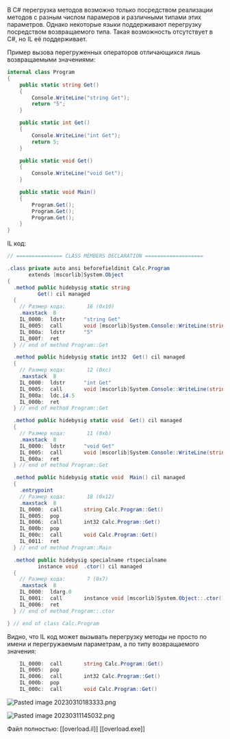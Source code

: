 В C# перегрузка методов возможно только посредством реализации методов с разным числом парамеров и различными типами этих параметров. Однако некоторые языки поддерживают перегрузку посредством возвращаемого типа. Такая возможность отсутствует в C#, но IL её поддерживает.

Пример вызова перегруженных операторов отличающихся лишь возвращаемыми значениями:

```csharp
internal class Program
{
	public static string Get()
	{
		Console.WriteLine("string Get");
		return "5";
	}

	public static int Get()
	{
		Console.WriteLine("int Get");
		return 5;
	}

	public static void Get()
	{
		Console.WriteLine("void Get");
	}

	public static void Main()
	{
		Program.Get();
		Program.Get();
		Program.Get();
	}
}
```

IL код:
```csharp
// =============== CLASS MEMBERS DECLARATION ===================

.class private auto ansi beforefieldinit Calc.Program
       extends [mscorlib]System.Object
{
  .method public hidebysig static string 
          Get() cil managed
  {
    // Размер кода:       16 (0x10)
    .maxstack  8
    IL_0000:  ldstr      "string Get"
    IL_0005:  call       void [mscorlib]System.Console::WriteLine(string)
    IL_000a:  ldstr      "5"
    IL_000f:  ret
  } // end of method Program::Get

  .method public hidebysig static int32  Get() cil managed
  {
    // Размер кода:       12 (0xc)
    .maxstack  8
    IL_0000:  ldstr      "int Get"
    IL_0005:  call       void [mscorlib]System.Console::WriteLine(string)
    IL_000a:  ldc.i4.5
    IL_000b:  ret
  } // end of method Program::Get

  .method public hidebysig static void  Get() cil managed
  {
    // Размер кода:       11 (0xb)
    .maxstack  8
    IL_0000:  ldstr      "void Get"
    IL_0005:  call       void [mscorlib]System.Console::WriteLine(string)
    IL_000a:  ret
  } // end of method Program::Get

  .method public hidebysig static void  Main() cil managed
  {
    .entrypoint
    // Размер кода:       18 (0x12)
    .maxstack  8
    IL_0000:  call       string Calc.Program::Get()
    IL_0005:  pop
    IL_0006:  call       int32 Calc.Program::Get()
    IL_000b:  pop
    IL_000c:  call       void Calc.Program::Get()
    IL_0011:  ret
  } // end of method Program::Main

  .method public hidebysig specialname rtspecialname 
          instance void  .ctor() cil managed
  {
    // Размер кода:       7 (0x7)
    .maxstack  8
    IL_0000:  ldarg.0
    IL_0001:  call       instance void [mscorlib]System.Object::.ctor()
    IL_0006:  ret
  } // end of method Program::.ctor

} // end of class Calc.Program
```

Видно, что IL код может вызывать перегрузку методы не просто по имени и перегружаемым параметрам, а по типу возвращаемого значения:
```csharp
    IL_0000:  call       string Calc.Program::Get()
    IL_0005:  pop
    IL_0006:  call       int32 Calc.Program::Get()
    IL_000b:  pop
    IL_000c:  call       void Calc.Program::Get()
```

![Pasted image 20230310183333.png](/img/user/Files/Image/Pasted%20image%2020230310183333.png)

![Pasted image 20230311145032.png](/img/user/Files/Image/Pasted%20image%2020230311145032.png)

Файл полностью:
[[overload.il]]
[[overload.exe]]